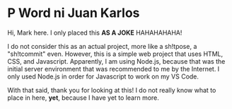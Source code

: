 # P Word ni Juan Karlos

Hi, Mark here.
I only placed this **AS A JOKE** HAHAHAHAHA!

I do not consider this as an actual project, more like a sh!tpose, a "sh!tcommit" even.
However, this is a simple web project that uses HTML, CSS, and Javascript.
Apparently, I am using Node.js, because that was the initial server environment that was recommended to me by the Internet. I only used Node.js in order for Javascript to work on my VS Code.

With that said, thank you for looking at this!
I do not really know what to place in here, **yet**, because I have yet to learn more.
